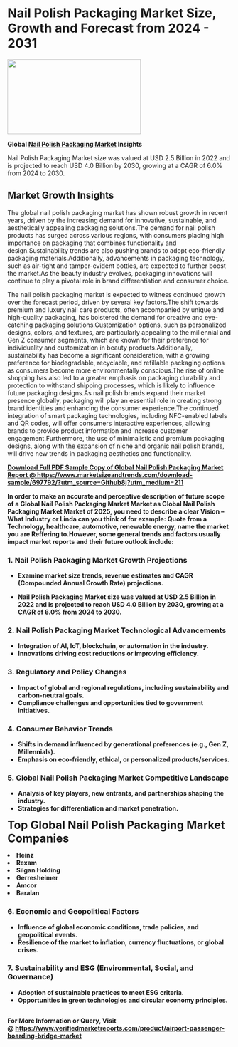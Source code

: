 <H1>Nail Polish Packaging Market Size, Growth and Forecast from 2024 - 2031</H1><img class="aligncenter size-medium wp-image-584254" src="https://thirdeyenews.in/wp-content/uploads/2024/09/Global-Market-Research-300x168.jpeg" alt="" width="300" height="168" /><p><strong>Global&nbsp;<a href="https://www.marketsizeandtrends.com/download-sample/697792/?utm_source=Github8j?utm_medium=211">Nail Polish Packaging Market</a> Insights</strong></p><p>Nail Polish Packaging Market size was valued at USD 2.5 Billion in 2022 and is projected to reach USD 4.0 Billion by 2030, growing at a CAGR of 6.0% from 2024 to 2030.</p><p><h2>Market Growth Insights</h2> <p>The global nail polish packaging market has shown robust growth in recent years, driven by the increasing demand for innovative, sustainable, and aesthetically appealing packaging solutions.The demand for nail polish products has surged across various regions, with consumers placing high importance on packaging that combines functionality and design.Sustainability trends are also pushing brands to adopt eco-friendly packaging materials.Additionally, advancements in packaging technology, such as air-tight and tamper-evident bottles, are expected to further boost the market.As the beauty industry evolves, packaging innovations will continue to play a pivotal role in brand differentiation and consumer choice.</p> <p><strong><a href="#"></a></strong></p> <p>The nail polish packaging market is expected to witness continued growth over the forecast period, driven by several key factors.The shift towards premium and luxury nail care products, often accompanied by unique and high-quality packaging, has bolstered the demand for creative and eye-catching packaging solutions.Customization options, such as personalized designs, colors, and textures, are particularly appealing to the millennial and Gen Z consumer segments, which are known for their preference for individuality and customization in beauty products.Additionally, sustainability has become a significant consideration, with a growing preference for biodegradable, recyclable, and refillable packaging options as consumers become more environmentally conscious.The rise of online shopping has also led to a greater emphasis on packaging durability and protection to withstand shipping processes, which is likely to influence future packaging designs.As nail polish brands expand their market presence globally, packaging will play an essential role in creating strong brand identities and enhancing the consumer experience.The continued integration of smart packaging technologies, including NFC-enabled labels and QR codes, will offer consumers interactive experiences, allowing brands to provide product information and increase customer engagement.Furthermore, the use of minimalistic and premium packaging designs, along with the expansion of niche and organic nail polish brands, will drive new trends in packaging aesthetics and functionality.<p><strong><a href="#"></p><p><span class=""><strong>Download Full PDF Sample Copy of Global Nail Polish Packaging Market Report</strong> @ <a href="https://www.marketsizeandtrends.com/download-sample/697792/?utm_source=Github8j?utm_medium=211" target="_blank">https://www.marketsizeandtrends.com/download-sample/697792/?utm_source=Github8j?utm_medium=211</a></span></p><p>In order to make an accurate and perceptive description of future scope of a Global&nbsp;Nail Polish Packaging Market Market as Global&nbsp;Nail Polish Packaging Market Market of 2025, you need to describe a clear Vision &ndash; What Industry or Linda can you think of for example: Quote from a Technology, healthcare, automotive, renewable energy, name the market you are Reffering to.However, some general trends and factors usually impact market reports and their future outlook include:</p><h3>1.&nbsp;<strong>Nail Polish Packaging Market Growth Projections</strong></h3><ul><li>Examine market size trends, revenue estimates and CAGR (Compounded Annual Growth Rate) projections.</li><li><p>Nail Polish Packaging Market size was valued at USD 2.5 Billion in 2022 and is projected to reach USD 4.0 Billion by 2030, growing at a CAGR of 6.0% from 2024 to 2030.</p></li></ul><h3>2.&nbsp;<strong>Nail Polish Packaging Market Technological Advancements</strong></h3><ul><li>Integration of AI, IoT, blockchain, or automation in the industry.</li><li>Innovations driving cost reductions or improving efficiency.</li></ul><h3>3.&nbsp;<strong>Regulatory and Policy Changes</strong></h3><ul><li>Impact of global and regional regulations, including sustainability and carbon-neutral goals.</li><li>Compliance challenges and opportunities tied to government initiatives.</li></ul><h3>4.&nbsp;<strong>Consumer Behavior Trends</strong></h3><ul><li>Shifts in demand influenced by generational preferences (e.g., Gen Z, Millennials).</li><li>Emphasis on eco-friendly, ethical, or personalized products/services.</li></ul><h3>5.&nbsp;<strong>Global Nail Polish Packaging Market Competitive Landscape</strong></h3><ul><li>Analysis of key players, new entrants, and partnerships shaping the industry.</li><li>Strategies for differentiation and market penetration.</li></ul><p data-pm-slice="1 1 []"><span style="color: inherit; font-family: inherit; font-size: 25px;">Top Global Nail Polish Packaging Market Companies</span></p><div class="" data-test-id=""><p><li>Heinz</li><li> Rexam</li><li> Silgan Holding</li><li> Gerresheimer</li><li> Amcor</li><li> Baralan</li></p></div><h3>6.&nbsp;<strong>Economic and Geopolitical Factors</strong></h3><ul><li>Influence of global economic conditions, trade policies, and geopolitical events.</li><li>Resilience of the market to inflation, currency fluctuations, or global crises.</li></ul><h3>7.&nbsp;<strong>Sustainability and ESG (Environmental, Social, and Governance)</strong></h3><ul><li>Adoption of sustainable practices to meet ESG criteria.</li><li>Opportunities in green technologies and circular economy principles.</li></ul><h2><strong style="font-size: 14px;">For More Information or Query, Visit @&nbsp;</strong><a style="background-color: #ffffff; font-size: 14px;" href="https://www.marketsizeandtrends.com/report/nail-polish-packaging-market/" target="_blank">https://www.verifiedmarketreports.com/product/airport-passenger-boarding-bridge-market</a></h2>